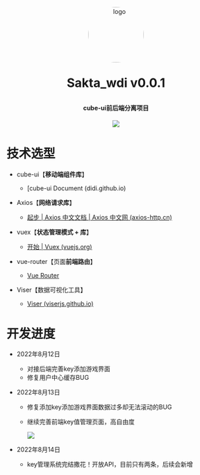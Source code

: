 <p align="center">
	<img alt="logo" src="https://s1.328888.xyz/2022/07/26/DV3J6.png" style="width:128px;border-radius:68px">
</p>
<h1 align="center" style="margin: 30px 0 30px; font-weight: bold;">Sakta_wdi v0.0.1</h1>
<h4 align="center">cube-ui前后端分离项目</h4>
<p align="center">
	<a href="https://github.com/Saktawdi"><img src="https://img.shields.io/badge/Vue3.X-%E5%89%8D%E7%AB%AF-important"></a>
</p>

# 技术选型

- cube-ui【**移动端组件库**】
  - [cube-ui Document (didi.github.io)

- Axios【**网络请求库**】
  - [起步 | Axios 中文文档 | Axios 中文网 (axios-http.cn)](https://www.axios-http.cn/docs/intro)
- vuex【**状态管理模式 + 库**】
  - [开始 | Vuex (vuejs.org)](https://vuex.vuejs.org/zh/guide/)
- vue-router【页面**前端路由**】
  - [Vue Router](https://router.vuejs.org/zh/)
- Viser【数据可视化工具】
  - [Viser (viserjs.github.io)](https://viserjs.github.io/)

# 开发进度

- 2022年8月12日
  - 对接后端完善key添加游戏界面
  - 修复用户中心缓存BUG

- 2022年8月13日

  - 修复添加key添加游戏界面数据过多却无法滚动的BUG

  - 继续完善前端key值管理页面，高自由度

    <img src="https://s1.328888.xyz/2022/08/14/TgxSR.png">

- 2022年8月14日
  
  - key管理系统完结撒花！开放API，目前只有两条，后续会新增
